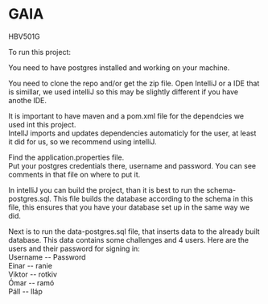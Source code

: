 # GAIA
HBV501G

To run this project:

You need to have postgres installed and working on your machine.

You need to clone the repo and/or get the zip file. Open IntelliJ or a IDE that is simillar, we used intelliJ so this may be
slightly different if you have anothe IDE.

It is important to have maven and a pom.xml file for the dependcies we used int this project.  
IntellJ imports and updates dependencies automaticly for the user, at least it did for us, so we recommend using intelliJ.

Find the application.properties file.  
Put your postgres credentials there, username and password. You can see comments in that file on where to put it.

In intelliJ you can build the project, than it is best to run the schema-postgres.sql. This file builds the database according to the schema
in this file, this ensures that you have your database set up in the same way we did.

Next is to run the data-postgres.sql file, that inserts data to the already built database. This data contains some challenges and 4 users.
Here are the users and their password for signing in:  
Username -- Password  
Einar    -- ranie  
Viktor   -- rotkiv  
Ómar     -- ramó  
Páll     -- lláp  
